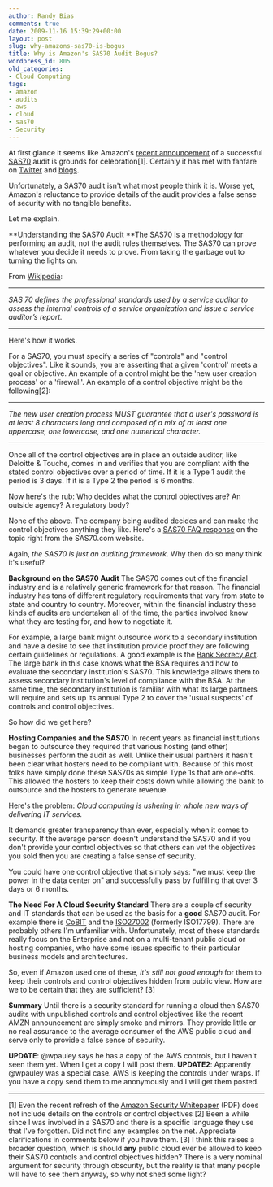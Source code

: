 ```yaml
---
author: Randy Bias
comments: true
date: 2009-11-16 15:39:29+00:00
layout: post
slug: why-amazons-sas70-is-bogus
title: Why is Amazon's SAS70 Audit Bogus?
wordpress_id: 805
old_categories:
- Cloud Computing
tags:
- amazon
- audits
- aws
- cloud
- sas70
- Security
---
```


At first glance it seems like Amazon's [recent announcement](http://aws.amazon.com/about-aws/whats-new/2009/11/11/aws-completes-sas70-type-ii-audit/) of a successful [SAS70](http://en.wikipedia.org/wiki/SAS70) audit is grounds for celebration[1]. Certainly it has met with fanfare on [Twitter](http://search.twitter.com/search?q=&ands=SAS70+AWS&phrase=&ors=&nots=&tag=&lang=all&from=&to=&ref=&near=&within=15&units=mi&since=&until=&rpp=15) and [blogs](http://blogsearch.google.com/blogsearch?client=safari&rls=en&q=sas70%20amazon%20web%20services&oe=UTF-8&um=1&ie=UTF-8&sa=N&hl=en&tab=wb).

Unfortunately, a SAS70 audit isn't what most people think it is.  Worse yet, Amazon's reluctance to provide details of the audit provides a false sense of security with no tangible benefits.

Let me explain.

**Understanding the SAS70 Audit
**The SAS70 is a methodology for performing an audit, not the audit rules themselves. The SAS70 can prove whatever you decide it needs to prove. From taking the garbage out to turning the lights on.

From [Wikipedia](http://en.wikipedia.org/wiki/SAS70):



* * *

_SAS 70 defines the professional standards used by a service auditor
to assess the internal controls of a service organization and issue a service auditor’s report._



* * *

Here's how it works.

For a SAS70, you must specify a series of "controls" and "control objectives". Like it sounds, you are asserting that a given 'control' meets a goal or objective.  An example of a control might be the 'new user creation process' or a 'firewall'.  An example of a control objective might be the following[2]:



* * *

_The new user creation process MUST guarantee that a user's password
is at least 8 characters long and composed of a mix of at least one uppercase,
one lowercase, and one numerical character._



* * *

Once all of the control objectives are in place an outside auditor, like Deloitte & Touche, comes in and verifies that you are compliant with the stated control objectives over a period of time. If it is a Type 1 audit the period is 3 days. If it is a Type 2 the period is 6 months.

Now here's the rub: Who decides what the control objectives are?  An outside agency?  A regulatory body?

None of the above. The company being audited decides and can make the control objectives anything they like. Here's a [SAS70 FAQ response](http://www.sas70.com/faq/faq14.html) on the topic right from the SAS70.com website.

Again, _the SAS70 is just an auditing framework_.  Why then do so many think it's useful?

**Background on the SAS70 Audit**
The SAS70 comes out of the financial industry and is a relatively generic framework for that reason. The financial industry has tons of different regulatory requirements that vary from state to state and country to country. Moreover, within the financial industry these kinds of audits are undertaken all of the time, the parties involved know what they are testing for, and how to negotiate it.

For example, a large bank might outsource work to a secondary institution and have a desire to see that institution provide proof they are following certain guidelines or regulations.  A good example is the [Bank Secrecy Act](http://en.wikipedia.org/wiki/Bank_Secrecy_Act). The large bank in this case knows what the BSA requires and how to evaluate the secondary institution's SAS70.  This knowledge allows them to assess secondary institution's level of compliance with the BSA. At the same time, the secondary institution is familiar with what its large partners will require and sets up its annual Type 2 to cover the 'usual suspects' of controls and control objectives.

So how did we get here?

**Hosting Companies and the SAS70**
In recent years as financial institutions began to outsource they required that various hosting (and other) businesses perform the audit as well.  Unlike their usual partners it hasn't been clear what hosters need to be compliant with. Because of this most folks have simply done these SAS70s as simple Type 1s that are one-offs. This allowed the hosters to keep their costs down while allowing the bank to outsource and the hosters to generate revenue.

Here's the problem: _Cloud computing is ushering in whole new ways of delivering IT services._

It demands greater transparency than ever, especially when it comes to security. If the average person doesn't understand the SAS70 and if you don't provide your control objectives so that others can vet the objectives you sold then you are creating a false sense of security.

You could have one control objective that simply says: "we must keep the power in the data center on" and successfully pass by fulfilling that over 3 days or 6 months.

**The Need For A Cloud Security Standard**
There are a couple of security and IT standards that can be used as the basis for a **good** SAS70 audit.  For example there is [CoBIT](http://en.wikipedia.org/wiki/Cobit) and the [ISO27002](http://en.wikipedia.org/wiki/ISO17799) (formerly ISO17799).  There are probably  others I'm unfamiliar with.  Unfortunately, most of these standards really focus on the Enterprise and not on a multi-tenant public cloud or hosting companies, who have some issues specific to their particular business models and architectures.

So, even if Amazon used one of these, _it's still not good enough_ for them to keep their controls and control objectives hidden from public view.  How are we to be certain that they are sufficient? [3]

**Summary**
Until there is a security standard for running a cloud then SAS70 audits with unpublished controls and control objectives like the recent AMZN announcement are simply smoke and mirrors.  They provide little or no real assurance to the average consumer of the AWS public cloud and serve only to provide a false sense of security.

**UPDATE**: @wpauley says he has a copy of the AWS controls, but I haven't seen them yet.  When I get a copy I will post them.
**UPDATE2**: Apparently @wpauley was a special case. AWS is keeping the controls under wraps. If you have a copy send them to me anonymously and I will get them posted.



* * *

[1] Even the recent refresh of the [Amazon Security Whitepaper](http://bit.ly/kUFig) (PDF) does not include details on the controls or control objectives
[2] Been a while since I was involved in a SAS70 and there is a specific language they use that I've forgotten.  Did not find any examples on the net.  Appreciate clarifications in comments below if you have them.
[3] I think this raises a broader question, which is should **any** public cloud ever be allowed to keep their SAS70 controls and control objectives hidden?  There is a very nominal argument for security through obscurity, but the reality is that many people will have to see them anyway, so why not shed some light?

